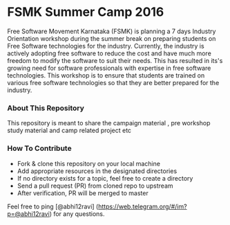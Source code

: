FSMK Summer Camp 2016
=====================

Free Software Movement Karnataka (FSMK) is planning a 7 days Industry Orientation workshop during the summer break on preparing students on Free Software technologies for the industry. Currently, the industry is actively adopting free software to reduce the cost and have much more freedom to modify the software to suit their needs. This has resulted in its's growing need for software professionals with expertise in free software technologies. This workshop is to ensure that students are trained on various free software technologies so that they are better prepared for the industry. 

### About This Repository
This repository is meant to share the campaign material , pre workshop study material and camp related project etc

### How To Contribute
* Fork & clone this repository on your local machine 
* Add appropriate resources in the designated directories
* If no directory exists for a topic, feel free to create a directory
* Send a pull request (PR) from cloned repo to upstream
* After verification, PR will be merged to master

Feel free to ping [@abhi12ravi] (https://web.telegram.org/#/im?p=@abhi12ravi) for any questions.